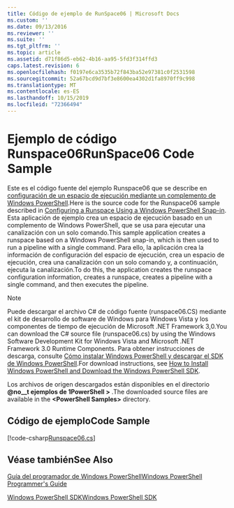 ```yaml
---
title: Código de ejemplo de RunSpace06 | Microsoft Docs
ms.custom: ''
ms.date: 09/13/2016
ms.reviewer: ''
ms.suite: ''
ms.tgt_pltfrm: ''
ms.topic: article
ms.assetid: d71f86d5-eb62-4b16-aa95-5fd3f314ffd3
caps.latest.revision: 6
ms.openlocfilehash: f0197e6ca3535b72f843ba52e97381c0f2531598
ms.sourcegitcommit: 52a67bcd9d7bf3e8600ea4302d1fa8970ff9c998
ms.translationtype: MT
ms.contentlocale: es-ES
ms.lasthandoff: 10/15/2019
ms.locfileid: "72366494"
---
```

# <a name="runspace06-code-sample"></a><span data-ttu-id="c8edf-102">Ejemplo de código Runspace06</span><span class="sxs-lookup"><span data-stu-id="c8edf-102">RunSpace06 Code Sample</span></span>

<span data-ttu-id="c8edf-103">Este es el código fuente del ejemplo Runspace06 que se describe en [configuración de un espacio de ejecución mediante un complemento de Windows PowerShell](https://msdn.microsoft.com/en-us/a7289ee8-9732-49ee-91c7-d533e9538b83).</span><span class="sxs-lookup"><span data-stu-id="c8edf-103">Here is the source code for the Runspace06 sample described in [Configuring a Runspace Using a Windows PowerShell Snap-in](https://msdn.microsoft.com/en-us/a7289ee8-9732-49ee-91c7-d533e9538b83).</span></span> <span data-ttu-id="c8edf-104">Esta aplicación de ejemplo crea un espacio de ejecución basado en un complemento de Windows PowerShell, que se usa para ejecutar una canalización con un solo comando.</span><span class="sxs-lookup"><span data-stu-id="c8edf-104">This sample application creates a runspace based on a Windows PowerShell snap-in, which is then used to run a pipeline with a single command.</span></span> <span data-ttu-id="c8edf-105">Para ello, la aplicación crea la información de configuración del espacio de ejecución, crea un espacio de ejecución, crea una canalización con un solo comando y, a continuación, ejecuta la canalización.</span><span class="sxs-lookup"><span data-stu-id="c8edf-105">To do this, the application creates the runspace configuration information, creates a runspace, creates a pipeline with a single command, and then executes the pipeline.</span></span>

> [!NOTE]
> <span data-ttu-id="c8edf-106">Puede descargar el archivo C# de código fuente (runspace06.CS) mediante el kit de desarrollo de software de Windows para Windows Vista y los componentes de tiempo de ejecución de Microsoft .NET Framework 3,0.</span><span class="sxs-lookup"><span data-stu-id="c8edf-106">You can download the C# source file (runspace06.cs) by using the Windows Software Development Kit for Windows Vista and Microsoft .NET Framework 3.0 Runtime Components.</span></span> <span data-ttu-id="c8edf-107">Para obtener instrucciones de descarga, consulte [Cómo instalar Windows PowerShell y descargar el SDK de Windows PowerShell](/powershell/developer/installing-the-windows-powershell-sdk).</span><span class="sxs-lookup"><span data-stu-id="c8edf-107">For download instructions, see [How to Install Windows PowerShell and Download the Windows PowerShell SDK](/powershell/developer/installing-the-windows-powershell-sdk).</span></span>
>
> <span data-ttu-id="c8edf-108">Los archivos de origen descargados están disponibles en el directorio **@no__t ejemplos de 1PowerShell >** .</span><span class="sxs-lookup"><span data-stu-id="c8edf-108">The downloaded source files are available in the **\<PowerShell Samples>** directory.</span></span>

## <a name="code-sample"></a><span data-ttu-id="c8edf-109">Código de ejemplo</span><span class="sxs-lookup"><span data-stu-id="c8edf-109">Code Sample</span></span>

[!code-csharp[Runspace06.cs](../../../../powershell-sdk-samples/SDK-2.0/csharp/Runspace06/Runspace06.cs#L11-L85 "Runspace06.cs")]

## <a name="see-also"></a><span data-ttu-id="c8edf-110">Véase también</span><span class="sxs-lookup"><span data-stu-id="c8edf-110">See Also</span></span>

[<span data-ttu-id="c8edf-111">Guía del programador de Windows PowerShell</span><span class="sxs-lookup"><span data-stu-id="c8edf-111">Windows PowerShell Programmer's Guide</span></span>](./windows-powershell-programmer-s-guide.md)

[<span data-ttu-id="c8edf-112">Windows PowerShell SDK</span><span class="sxs-lookup"><span data-stu-id="c8edf-112">Windows PowerShell SDK</span></span>](../windows-powershell-reference.md)
